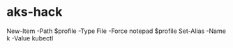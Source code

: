 # aks-hack

New-Item -Path $profile -Type File -Force 
notepad $profile
Set-Alias -Name k -Value kubectl